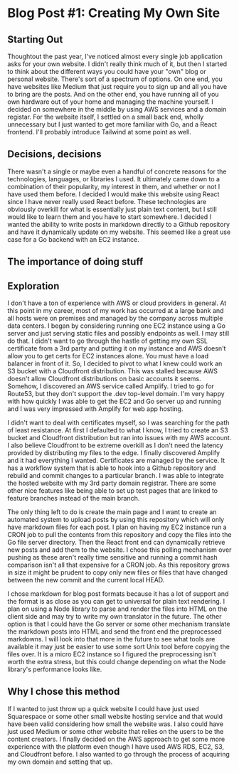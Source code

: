 # Blog Post #1: Creating My Own Site

## Starting Out
Thoughtout the past year, I've noticed almost every single job application asks for your own website. I didn't really think much of it, but then I started to think about the different ways you could have your "own" blog or personal website. There's sort of a spectrum of options. On one end, you have websites like Medium that just require you to sign up and all you have to bring are the posts. And on the other end, you have running all of you own hardware out of your home and managing the machine yourself. I decided on somewhere in the middle by using AWS services and a domain registar. For the website itself, I settled on a small back end, wholly unnecessary but I just wanted to get more familiar with Go, and a React frontend. I'll probably introduce Tailwind at some point as well.

## Decisions, decisions
There wasn't a single or maybe even a handful of concrete reasons for the technologies, languages, or libraries I used. It ultimately came down to a combination of their popularity, my interest in them, and whether or not I have used them before. I decided I would make this website using React since I have never really used React before. These technologies are obviously overkill for what is essentially just plain text content, but I still would like to learn them and you have to start somewhere. I decided I wanted the ability to write posts in markdown directly to a Github repository and have it dynamically update on my website. This seemed like a great use case for a Go backend with an EC2 instance.

## The importance of doing stuff


## Exploration
I don't have a ton of experience with AWS or cloud providers in general. At this point in my career, most of my work has occurred at a large bank and all hosts were on premises and managed by the company across multiple data centers. I began by considering running one EC2 instance using a Go server and just serving static files and possibly endpoints as well. I may still do that. I didn't want to go through the hastle of getting my own SSL certificate from a 3rd party and putting it on my instance and AWS doesn't allow you to get certs for EC2 instances alone. You must have a load balancer in front of it. So, I decided to pivot to what I knew could work an S3 bucket with a Cloudfront distribution. This was stalled because AWS doesn't allow Cloudfront distributions on basic accounts it seems. Somehow, I discovered an AWS service called Amplify. I tried to go for Route53, but they don't support the .dev top-level domain. I'm very happy with how quickly I was able to get the EC2 and Go server up and running and I was very impressed with Amplify for web app hosting.

I didn't want to deal with certificates myself, so I was searching for the path of least resistance. At first I defaulted to what I know, I tried to create an S3 bucket and Cloudfront distribution but ran into issues with my AWS account. I also believe Cloudfront to be extreme overkill as I don't need the latency provided by distributing my files to the edge. I finally discovered Amplify and it had everything I wanted. Certificates are managed by the service. It has a workflow system that is able to hook into a Github repository and rebuild and commit changes to a particular branch. I was able to integrate the hosted website with my 3rd party domain registrar. There are some other nice features like being able to set up test pages that are linked to feature branches instead of the main branch.

The only thing left to do is create the main page and I want to create an automated system to upload posts by using this repository which will only have markdown files for each post. I plan on having my EC2 instance run a CRON job to pull the contents from this repository and copy the files into the Go file server directory. Then the React front end can dynamically retrieve new posts and add them to the website. I chose this polling mechanism over pushing as these aren't really time sensitive and running a commit hash comparison isn't all that expensive for a CRON job. As this repository grows in size it might be prudent to copy only new files or files that have changed between the new commit and the current local HEAD.

I chose markdown for blog post formats because it has a lot of support and the format is as close as you can get to universal for plain text rendering. I plan on using a Node library to parse and render the files into HTML on the client side and may try to write my own translator in the future. The other option is that I could have the Go server or some other mechanism translate the markdown posts into HTML and send the front end the preprocessed markdowns. I will look into that more in the future to see what tools are available it may just be easier to use some sort Unix tool before copying the files over. It is a micro EC2 instance so I figured the preprocessing isn't worth the extra stress, but this could change depending on what the Node library's performance looks like.

## Why I chose this method
If I wanted to just throw up a quick website I could have just used Squarespace or some other small website hosting service and that would have been valid considering how small the website was. I also could have just used Medium or some other website that relies on the users to be the content creators. I finally decided on the AWS approach to get some more experience with the platform even though I have used AWS RDS, EC2, S3, and Cloudfront before. I also wanted to go through the process of acquiring my own domain and setting that up.
